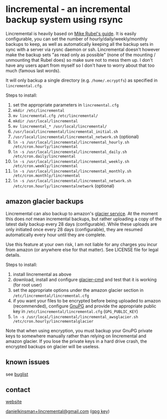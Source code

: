 lincremental - an incremental backup system using rsync
=======================================================

Lincremental is heavily based on [Mike Rubel's guide](http://www.mikerubel.org/computers/rsync_snapshots/). It is easily configurable, you can set the number of hourly/daily/weekly/monthly backups to keep, as well as automatically keeping all the backup sets in sync with a server via rysnc daemon or ssh. Lincremental doesn't however make the backup sets "as read only as possible" (none of the mounting / unmounting that Rubel does) so make sure not to mess them up. I don't have any users apart from myself so I don't have to worry about that too much (famous last words).

It will only backup a single directory (e.g. `/home/.ecryptfs`) as specified in `lincremental.cfg`.

Steps to install:

1. set the appropriate parameters in `lincremental.cfg`
2. `mkdir /etc/lincremental`
3. `mv lincremental.cfg /etc/lincremental/`
4. `mkdir /usr/local/lincremental`
5. `mv lincremental_* /usr/local/lincremental/`
6. `/usr/local/lincremental/lincremental_initial.sh`
7. `/usr/local/lincremental/lincremental_network.sh` (optional)
8. `ln -s /usr/local/lincremental/lincremental_hourly.sh  /etc/cron.hourly/lincremental`
9. `ln -s /usr/local/lincremental/lincremental_daily.sh   /etc/cron.daily/lincremental`
10. `ln -s /usr/local/lincremental/lincremental_weekly.sh  /etc/cron.weekly/lincremental`
11. `ln -s /usr/local/lincremental/lincremental_monthly.sh /etc/cron.monthly/lincremental`
12. `ln -s /usr/local/lincremental/lincremental_network.sh /etc/cron.hourly/lincrementalnetwork` (optional)

amazon glacier backups
----------------------
Lincremental can also backup to amazon's [glacier service](https://aws.amazon.com/glacier/). At the moment this does *not* mean incremental backups, but rather uploading a copy of the latest daily backup every 28 days (configurable). While these uploads are only initiated once every 28 days (configurable), they are resumed automatically every hour until they are complete.

Use this feature at your own risk, I am not liable for any charges you incur from amazon (or anywhere else for that matter). See LICENSE file for legal details.

Steps to install:

1. install lincremental as above
2. download, install and configure [glacier-cmd](https://github.com/uskudnik/amazon-glacier-cmd-interface) and test that it is working (for root user)
3. set the appropriate options under the amazon glacier section in `/etc/lincremental/lincremental.cfg`
4. if you want your files to be encrypted before being uploaded to amazon (recommended), configure [GnuPG](http://gnupg.org/) and provide the appropriate public key in `/etc/lincremental/lincremental.cfg` (`GPG_PUBLIC_KEY`)
5. `ln -s /usr/local/lincremental/lincremental_awsglacier.sh /etc/cron.hourly/lincrementalglacier`

Note that when using encryption, you must backup your GnuPG private keys to somewhere manually rather than relying on lincremental and amazon glacier. If you lose the private keys in a hard drive crash, the encrypted backups on glacier will be useless.

known issues
------------
see [buglist](https://github.com/DanielKinsman/lincremental/issues)

contact
-------

[website](https://github.com/DanielKinsman/lincremental)

danielkinsman+lincremental@gmail.com ([gpg key](http://sks.spodhuis.org/pks/lookup?op=vindex&search=0x709C423C750B8627))